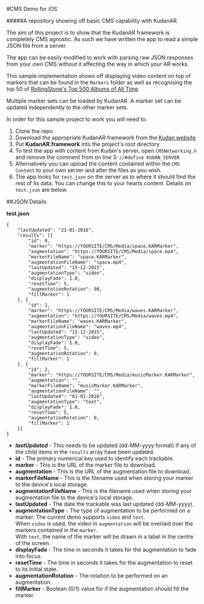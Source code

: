 #CMS Demo for iOS

#####A repository showing off basic CMS capability with KudanAR.

The aim of this project is to show that the KudanAR framework is completely CMS agnostic. As such we have written the app to read a simple JSON file from a server.  

The app can be easily modified to work with parsing raw JSON responses from your own CMS without it affecting the way in which your AR works.

This sample implementation shows off displaying video content on top of markers that can be found in the `Markers` folder as well as recognising the top 50 of [RollingStone's Top 500 Albums of All Time](http://www.rollingstone.com/music/lists/500-greatest-albums-of-all-time-20120531/little-richard-heres-little-richard-20120531).  

Multiple marker sets can be loaded by KudanAR. A marker set can be updated independently to the other marker sets.

In order for this sample project to work you will need to:

1. Clone the repo
2. Download the appropriate KudanAR framework from the [Kudan website](https://www.kudan.eu/download-sdk/)
3. Put **KudanAR.framework** into the project's root directory
4. To test the app with content from Kudan's server, open `CMSNetworking.h` and remove the comment from on line 3: `//#define KUDAN_SERVER`
5. Alternatively you can upload the content contained within the `CMS Content` to your own server and alter the files as you wish.
6. The app looks for `test.json` on the server as to where it should find the rest of its data. You can change this to your hearts content. Details on `test.json` are below.

##JSON Details

**test.json**  

	{
		"lastUpdated": "23-01-2016",
		"results": [{
			"id": 0,
			"marker": "https://YOURSITE/CMS/Media/space.KARMarker",
			"augmentation": "https://YOURSITE/CMS/Media/space.mp4",
			"markerFileName": "space.KARMarker",
			"augmentationFileName": "space.mp4",
			"lastUpdated": "15-12-2015",
			"augmentationType": "video",
			"displayFade": 1.0,
			"resetTime": 5,
			"augmentationRotation": 90,
			"fillMarker": 1
		}, {
			"id": 1,
			"marker": "https://YOURSITE/CMS/Media/waves.KARMarker",
			"augmentation": "https://YOURSITE/CMS/Media/waves.mp4",
			"markerFileName": "waves.KARMarker",
			"augmentationFileName": "waves.mp4",
			"lastUpdated": "15-12-2015",
			"augmentationType": "video",
			"displayFade": 1.0,
			"resetTime": 5,
			"augmentationRotation": 0,
			"fillMarker": 1
		}, {
			"id": 2,
			"marker": "https://YOURSITE/CMS/Media/musicMarker.KARMarker",
			"augmentation": "",
			"markerFileName": "musicMarker.KARMarker",
			"augmentationFileName": "",
			"lastUpdated": "01-01-2016",
			"augmentationType": "text",
			"displayFade": 1.0,
			"resetTime": 5,
			"augmentationRotation": 0,
			"fillMarker": 1
		}]
	}
	

* _**lastUpdated**_ - This needs to be updated (dd-MM-yyyy format) if any of the child items in the `results` array have been updated.
* **id** - The primary numerical key used to identify each trackable.
* **marker** - This is the URL of the marker file to download.
* **augmentation** - This is the URL of the augmentation file to download. 
* **markerFileName** - This is the filename used when storing your marker to the device's local storage.
* **augmentationFileName** - This is the filename used when storing your augmentation file to the device's local storage.
* **lastUpdated** - The date the trackable was last updated (dd-MM-yyyy).
* **augmentationType** - The type of augmentation to be performed on a marker. The current demo supports `video` and `text`.   
When `video` is used, the video in `augmentation` will be overlaid over the markers contained in the `marker`.  
With `text`, the name of the marker will be drawn in a label in the centre of the screen.
* **displayFade** - The time in seconds it takes for the augmentation to fade into focus.
* **resetTime** - The time in seconds it takes for the augmentation to reset to its initial state.
* **augmentationRotation** - The rotation to be performed on an augmentation.
* **fillMarker** - Boolean (0/1) value for if the augmentation should fill the marker.
